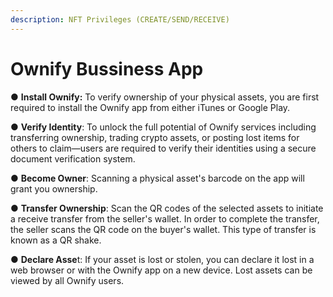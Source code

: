 ```yaml
---
description: NFT Privileges (CREATE/SEND/RECEIVE)
---
```


# Ownify Bussiness App

●  **Install Ownify:** To verify ownership of your physical assets, you are first required to install the Ownify app from either iTunes or Google Play.

&#x20;

●  **Verify Identity**: To unlock the full potential of Ownify services including transferring ownership, trading crypto assets, or posting lost items for others to claim—users are required to verify their identities using a secure document verification system.

&#x20;

●  **Become Owner**: Scanning a physical asset's barcode on the app will grant you ownership.

&#x20;

●  **Transfer Ownership**: Scan the QR codes of the selected assets to initiate a receive transfer from the seller's wallet. In order to complete the transfer, the seller scans the QR code on the buyer's wallet. This type of transfer is known as a QR shake.

&#x20;

●  **Declare Asse**t: If your asset is lost or stolen, you can declare it lost in a web browser or with the Ownify app on a new device. Lost assets can be viewed by all Ownify users.
